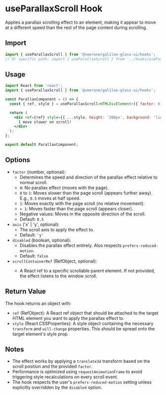 # useParallaxScroll Hook

Applies a parallax scrolling effect to an element, making it appear to move at a different speed than the rest of the page content during scrolling.

## Import

```jsx
import { useParallaxScroll } from '@veerone/galileo-glass-ui/hooks'; 
// Or specific path: import { useParallaxScroll } from '../hooks/useParallaxScroll';
```

## Usage

```jsx
import React from 'react';
import { useParallaxScroll } from '@veerone/galileo-glass-ui/hooks';

const ParallaxComponent = () => {
  const { ref, style } = useParallaxScroll<HTMLDivElement>({ factor: 0.3, axis: 'y' });

  return (
    <div ref={ref} style={{ ...style, height: '200px', background: 'lightblue' }}>
      I move slower on scroll!
    </div>
  );
};

export default ParallaxComponent;
```

## Options

-   `factor` (number, optional): 
    -   Determines the speed and direction of the parallax effect relative to normal scroll.
    -   `0`: No parallax effect (moves with the page).
    -   `0` to `1`: Moves slower than the page scroll (appears further away). E.g., `0.5` moves at half speed.
    -   `1`: Moves exactly with the page scroll (no relative movement).
    -   `> 1`: Moves faster than the page scroll (appears closer).
    -   Negative values: Moves in the opposite direction of the scroll.
    -   Default: `0.5`
-   `axis` ('x' | 'y', optional): 
    -   The scroll axis to apply the effect to.
    -   Default: `'y'`
-   `disabled` (boolean, optional):
    -   Disables the parallax effect entirely. Also respects `prefers-reduced-motion`.
    -   Default: `false`
-   `scrollContainerRef` (RefObject<HTMLElement>, optional):
    -   A React ref to a specific scrollable parent element. If not provided, the effect listens to the window scroll.

## Return Value

The hook returns an object with:

-   `ref` (RefObject<T>): A React ref object that should be attached to the target HTML element you want to apply the parallax effect to.
-   `style` (React.CSSProperties): A style object containing the necessary `transform` and `will-change` properties. This should be spread onto the target element's style prop.

## Notes

-   The effect works by applying a `translate3d` transform based on the scroll position and the provided `factor`.
-   Performance is optimized using `requestAnimationFrame` to avoid triggering style recalculations on every scroll event.
-   The hook respects the user's `prefers-reduced-motion` setting unless explicitly overridden by the `disabled` option. 